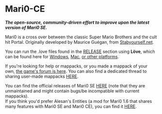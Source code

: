 # Mari0-CE
***The open-source, community-driven effort to improve upon the latest version of Mari0 SE.***

Mari0 is a cross over between the classic Super Mario Brothers and the cult hit Portal. Originally developed by Maurice Guégan, from [Stabyourself.net](http://stabyourself.net/).

You can run the .love files found in the [RELEASE](https://github.com/Mari0-CE/Mari0-Community-Edition/releases/tag/1.4) section using **Löve**, which can be found here for [Windows](https://bitbucket.org/rude/love/downloads/love-11.1-win64.exe), [Mac](https://bitbucket.org/rude/love/downloads/love-11.1-macos.zip), [or other platforms](https://bitbucket.org/rude/love/downloads/ "Use 0.11.1").

If you're looking for help or mappacks, or you made a mappack of your own, [the game's forum is here](http://forum.stabyourself.net/viewforum.php?f=8). You can also find a dedicated thread to sharing user-made mappacks [HERE](http://forum.stabyourself.net/viewtopic.php?f=12&t=3591).

You can find the official releases of Mari0 SE [HERE](http://forum.stabyourself.net/viewtopic.php?f=8&t=4634) (note that they are unmaintained and might contain bugs/be incompatible with current mappacks).  
If you think you'd prefer Alesan's Entities (a mod for Mari0 1.6 that shares many features with Mari0 SE and Mari0 CE), you can find it [HERE](http://forum.stabyourself.net/viewtopic.php?f=13&t=3636).
